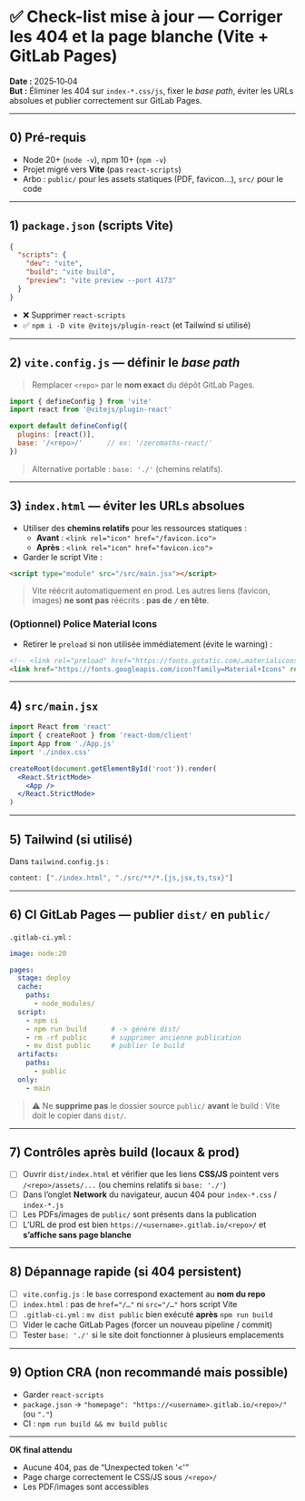 # ✅ Check-list mise à jour — Corriger les 404 et la page blanche (Vite + GitLab Pages)

**Date :** 2025‑10‑04  
**But :** Éliminer les 404 sur `index-*.css/js`, fixer le *base path*, éviter les URLs absolues et publier correctement sur GitLab Pages.

---

## 0) Pré‑requis
- Node 20+ (`node -v`), npm 10+ (`npm -v`)
- Projet migré vers **Vite** (pas `react-scripts`)
- Arbo : `public/` pour les assets statiques (PDF, favicon…), `src/` pour le code

---

## 1) `package.json` (scripts Vite)
```json
{
  "scripts": {
    "dev": "vite",
    "build": "vite build",
    "preview": "vite preview --port 4173"
  }
}
```
- ❌ Supprimer `react-scripts`
- ✅ `npm i -D vite @vitejs/plugin-react` (et Tailwind si utilisé)

---

## 2) `vite.config.js` — définir le *base path*
> Remplacer `<repo>` par le **nom exact** du dépôt GitLab Pages.
```js
import { defineConfig } from 'vite'
import react from '@vitejs/plugin-react'

export default defineConfig({
  plugins: [react()],
  base: '/<repo>/'      // ex: '/zeromaths-react/'
})
```
> Alternative portable : `base: './'` (chemins relatifs).

---

## 3) `index.html` — éviter les URLs absolues
- Utiliser des **chemins relatifs** pour les ressources statiques :
  - **Avant** : `<link rel="icon" href="/favicon.ico">`
  - **Après** : `<link rel="icon" href="favicon.ico">`
- Garder le script Vite :
```html
<script type="module" src="/src/main.jsx"></script>
```
> Vite réécrit automatiquement en prod. Les autres liens (favicon, images) **ne sont pas** réécrits : **pas de `/` en tête**.

### (Optionnel) Police Material Icons
- Retirer le `preload` si non utilisée immédiatement (évite le warning) :
```html
<!-- <link rel="preload" href="https://fonts.gstatic.com/…materialicons….woff2" as="font" type="font/woff2" crossorigin> -->
<link href="https://fonts.googleapis.com/icon?family=Material+Icons" rel="stylesheet">
```

---

## 4) `src/main.jsx`
```jsx
import React from 'react'
import { createRoot } from 'react-dom/client'
import App from './App.js'
import './index.css'

createRoot(document.getElementById('root')).render(
  <React.StrictMode>
    <App />
  </React.StrictMode>
)
```

---

## 5) Tailwind (si utilisé)
Dans `tailwind.config.js` :
```js
content: ["./index.html", "./src/**/*.{js,jsx,ts,tsx}"]
```

---

## 6) CI GitLab Pages — publier `dist/` en `public/`
`.gitlab-ci.yml` :
```yaml
image: node:20

pages:
  stage: deploy
  cache:
    paths:
      - node_modules/
  script:
    - npm ci
    - npm run build      # -> génère dist/
    - rm -rf public      # supprimer ancienne publication
    - mv dist public     # publier le build
  artifacts:
    paths:
      - public
  only:
    - main
```
> ⚠️ Ne **supprime pas** le dossier source `public/` **avant** le build : Vite doit le copier dans `dist/`.

---

## 7) Contrôles après build (locaux & prod)
- [ ] Ouvrir `dist/index.html` et vérifier que les liens **CSS/JS** pointent vers `/<repo>/assets/...` (ou chemins relatifs si `base: './'`)
- [ ] Dans l’onglet **Network** du navigateur, aucun 404 pour `index-*.css` / `index-*.js`
- [ ] Les PDFs/images de `public/` sont présents dans la publication
- [ ] L’URL de prod est bien `https://<username>.gitlab.io/<repo>/` et **s’affiche sans page blanche**

---

## 8) Dépannage rapide (si 404 persistent)
- [ ] `vite.config.js` : le `base` correspond exactement au **nom du repo**
- [ ] `index.html` : pas de `href="/…"` ni `src="/…"` hors script Vite
- [ ] `.gitlab-ci.yml` : `mv dist public` bien exécuté **après** `npm run build`
- [ ] Vider le cache GitLab Pages (forcer un nouveau pipeline / commit)
- [ ] Tester `base: './'` si le site doit fonctionner à plusieurs emplacements

---

## 9) Option CRA (non recommandé mais possible)
- Garder `react-scripts`
- `package.json` → `"homepage": "https://<username>.gitlab.io/<repo>/"` (ou `"."`)
- CI : `npm run build && mv build public`

---

**OK final attendu**
- Aucune 404, pas de “Unexpected token '<'”
- Page charge correctement le CSS/JS sous `/<repo>/`
- Les PDF/images sont accessibles
